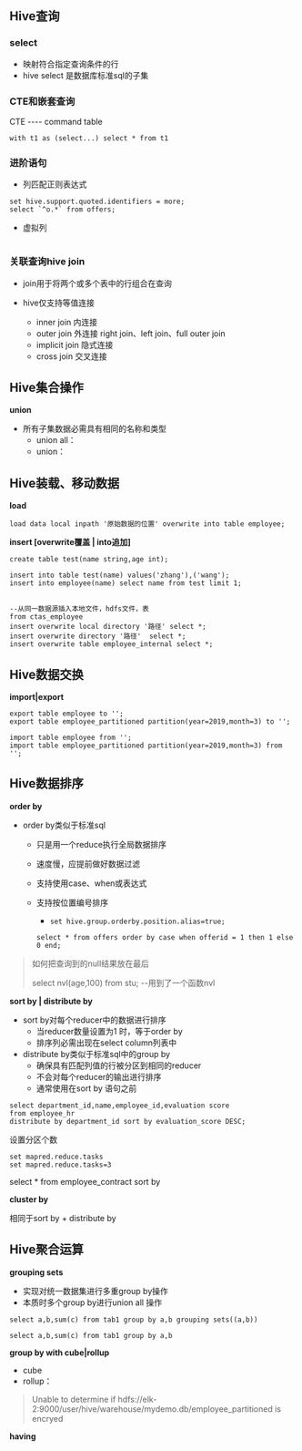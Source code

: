 ## Hive查询

### select

- 映射符合指定查询条件的行
- hive select 是数据库标准sql的子集

### CTE和嵌套查询

CTE ---- command table 

```
with t1 as (select...) select * from t1
```

### 进阶语句

- 列匹配正则表达式

```
set hive.support.quoted.identifiers = more;
select `^o.*` from offers;
```

- 虚拟列

```

```



### 关联查询hive join

- join用于将两个或多个表中的行组合在查询

- hive仅支持等值连接
  - inner join 内连接
  - outer join 外连接 right join、left join、full outer join
  - implicit join  隐式连接
  - cross join  交叉连接 

## Hive集合操作

**union**

- 所有子集数据必需具有相同的名称和类型
  - union all：
  - union：

## Hive装载、移动数据

**load**

```hive
load data local inpath '原始数据的位置' overwrite into table employee;
```

**insert  [overwrite覆盖    |     into追加]**

```
create table test(name string,age int);

insert into table test(name) values('zhang'),('wang');
insert into employee(name) select name from test limit 1;


```



```
--从同一数据源插入本地文件，hdfs文件，表
from ctas_employee
insert overwrite local directory '路径' select *;
insert overwrite directory '路径'  select *;
insert overwrite table employee_internal select *;

```

## Hive数据交换

**import|export**

```
export table employee to '';
export table employee_partitioned partition(year=2019,month=3) to '';
```

```
import table employee from '';
import table employee_partitioned partition(year=2019,month=3) from '';
```

## Hive数据排序

**order by**

- order by类似于标准sql

  - 只是用一个reduce执行全局数据排序

  - 速度慢，应提前做好数据过滤

  - 支持使用case、when或表达式

  - 支持按位置编号排序

    - `set hive.group.orderby.position.alias=true;`

    ```
    select * from offers order by case when offerid = 1 then 1 else 0 end;
    ```

> 如何把查询到的null结果放在最后
>
> select nvl(age,100) from stu;  --用到了一个函数nvl

**sort by  | distribute by**

- sort by对每个reducer中的数据进行排序
  - 当reducer数量设置为1 时，等于order by
  - 排序列必需出现在select column列表中
- distribute by类似于标准sql中的group by
  - 确保具有匹配列值的行被分区到相同的reducer
  - 不会对每个reducer的输出进行排序
  - 通常使用在sort by 语句之前

```
select department_id,name,employee_id,evaluation score
from employee_hr
distribute by department_id sort by evaluation_score DESC;
```

设置分区个数

```
set mapred.reduce.tasks
set mapred.reduce.tasks=3
```

select * from employee_contract sort by 

**cluster by**

相同于sort by + distribute by



## Hive聚合运算

**grouping sets**

- 实现对统一数据集进行多重group by操作
- 本质时多个group by进行union all 操作

```
select a,b,sum(c) from tab1 group by a,b grouping sets((a,b))

select a,b,sum(c) from tab1 group by a,b
```

**group by with cube|rollup**

- cube
- rollup：

> 
>
> Unable to determine if hdfs://elk-2:9000/user/hive/warehouse/mydemo.db/employee_partitioned is encryed

**having**

